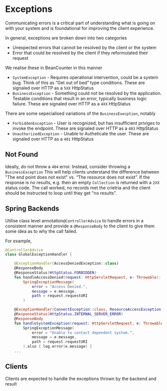 # Exceptions

Communicating errors is a critical part of understanding what is going on with your system and is foundational for
improving the client experience.

In general, exceptions are broken down into two categories

-   Unexpected errors that cannot be resolved by the client or the system
-   Error that could be resolved by the client if they reformulated their request

We realise these in BeanCounter in this manner

-   `SystemException` - Requires operational intervention, could be a system bug. Think of this as “Get out of bed” type
  conditions. These are signaled over HTTP as a `5XX` HttpStatus
-   `BusinessException` - Something could not be resolved by the application. Testable conditions that result in an error,
  typically business logic failure. These are signaled over HTTP as a `4XX` HttpStatus

There are some sepecialised variations of the `BusinessExecption`, notably

-   `ForbiddenException` - User is recognized, but has insufficient priviges to invoke the endpoint. These are signaled
  over HTTP as a `403` HttpStatus
-   `UnauthorizedException` - Unable to Autheticate the user. These are signaled over HTTP as a `401` HttpStatus

## Not Found

Ideally, do not throw a `404` error. Instead, consider throwing a `BusinessException` This will help clients understand
the difference between "The end point does not exist" vs. “The resource does not exist”. If the response is no results,
e.g. then an empty `Collection` is returned with a `2XX` status code. The call worked, no records met the crietria and
the client should be instructed to loop until they get "no results”.

## Spring Backends

Utilise class level annotation`@ControllerAdvice` to handle errors in a consistent manner and provide a `@ResponseBody`
to the client to give them some idea as to why the call failed.

For example,

```kotlin
@ControllerAdvice
class GlobalExceptionHandler {

    @ExceptionHandler(AccessDeniedException::class)
    @ResponseBody
    @ResponseStatus(HttpStatus.FORBIDDEN)
    fun handleAccessDenied(request: HttpServletRequest, e: Throwable): SpringExceptionMessage =
        SpringExceptionMessage(
            error = "Access Denied.",
            message = e.message,
            path = request.requestURI
        )

    @ExceptionHandler(ConnectException::class, ResourceAccessException::class, FeignException::class)
    @ResponseStatus(HttpStatus.INTERNAL_SERVER_ERROR)
    @ResponseBody
    fun handleSystemException(request: HttpServletRequest, e: Throwable): SpringExceptionMessage =
        SpringExceptionMessage(
            error = "Unable to contact dependent system.",
            message = e.message,
            path = request.requestURI
        ).also { log.error(e.message) }
    ...
```

## Clients

Clients are expected to handle the exceptions thrown by the backend and result

